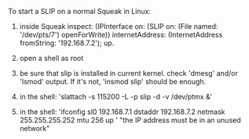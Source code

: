 To start a SLIP on a normal Squeak in Linux:

1. inside Squeak inspect:
	(IPInterface on: (SLIP on: (File named: '/dev/pts/7') openForWrite))
		internetAddress: (InternetAddress fromString: '192.168.7.2');
		up.

2. open a shell as root
3. be sure that slip is installed in current kernel. check 'dmesg' and/or 'lsmod' output. If it's not, 'insmod slip' should be enough.
4. in the shell: 'slattach -s 115200 -L -p slip -d -v /dev/ptmx &'
5. in the shell: 'ifconfig sl0 192.168.7.1 dstaddr 192.168.7.2 netmask 255.255.255.252 mtu 256 up
'  "the IP address must be in an unused network"


